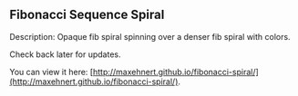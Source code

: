 ## Fibonacci Sequence Spiral

Description:
Opaque fib spiral spinning over a denser fib spiral with colors.

Check back later for updates.

You can view it here: [http://maxehnert.github.io/fibonacci-spiral/](http://maxehnert.github.io/fibonacci-spiral/).
